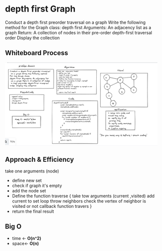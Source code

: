 # depth first Graph

Conduct a depth first preorder traversal
 on a graph Write the following method 
for the Graph class:
depth first Arguments: An adjacency list
 as a graph Return: A collection of nodes
 in their pre-order depth-first traversal 
order Display the collection

## Whiteboard Process

![Graph](dfgraphs.PNG)

## Approach & Efficiency
take one  arguments (node) 
- define new set
- check if graph it's empty 
- add the node set 
- Define the function traverse 
{ take tow arguments (current ,visited)
add current to set 
loop throw neighbors
check the vertex of neighbor is visited or not 
callback function travers 
}
- return the final result 

## Big O
- time <- **O(n^2)** 
- space<- **O(n)** 

